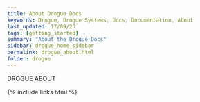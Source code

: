 ```yaml
---
title: About Drogue Docs
keywords: Drogue, Drogue Systems, Docs, Documentation, About
last_updated: 17/09/23
tags: [getting_started]
summary: "About the Drogue Docs"
sidebar: drogue_home_sidebar
permalink: drogue_about.html
folder: drogue
---
```


DROGUE ABOUT

{% include links.html %}
